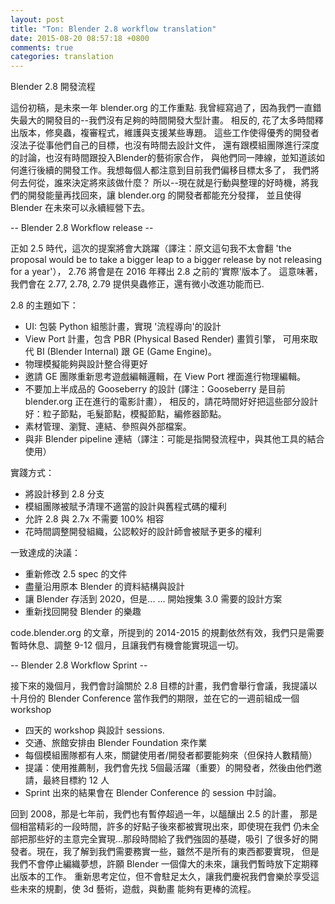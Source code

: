 ```yaml
---
layout: post
title: "Ton: Blender 2.8 workflow translation"
date: 2015-08-20 08:57:18 +0800
comments: true
categories: translation
---
```

Blender 2.8 開發流程

這份初稿，是未來一年 blender.org 的工作重點.
我曾經寫過了，因為我們一直錯失最大的開發目的--我們沒有足夠的時間開發大型計畫。
相反的, 花了太多時間釋出版本，修臭蟲，複審程式，維護與支援某些專題。
這些工作使得優秀的開發者沒法子從事他們自己的目標，也沒有時間去設計文件，
還有跟模組團隊進行深度的討論，也沒有時間跟投入Blender的藝術家合作，
與他們同一陣線，並知道該如何進行後續的開發工作。我想每個人都注意到目前我們偏移目標太多了，
我們將何去何從，誰來決定將來該做什麼？
所以--現在就是行動與整理的好時機，將我們的開發能量再找回來，讓 blender.org 的開發者都能充分發揮，
並且使得 Blender 在未來可以永續經營下去。

-- Blender 2.8 Workflow release --

正如 2.5 時代，這次的提案將會大跳躍（譯注：原文這句我不太會翻
'the proposal would be to take a bigger leap to a bigger release by not releasing for a year'），
2.76 將會是在 2016 年釋出 2.8 之前的'實際'版本了。
這意味著，我們會在 2.77, 2.78, 2.79 提供臭蟲修正，還有微小改進功能而已.

2.8 的主題如下：

* UI: 包裝 Python 組態計畫，實現 '流程導向'的設計
* View Port 計畫，包含 PBR (Physical Based Render) 畫質引擎，
可用來取代 BI (Blender Internal) 跟 GE (Game Engine)。
* 物理模擬能夠與設計整合得更好
* 邀請 GE 團隊重新思考遊戲編輯邏輯，在 View Port 裡面進行物理編輯。
* 不要加上半成品的 Gooseberry 的設計
(譯注：Gooseberry 是目前 blender.org 正在進行的電影計畫），
相反的，請花時間好好把這些部分設計好：粒子節點，毛髮節點，模擬節點，編修器節點。
* 素材管理、瀏覽、連結、參照與外部檔案。
* 與非 Blender pipeline 連結（譯注：可能是指開發流程中，與其他工具的結合使用）

實踐方式：
* 將設計移到 2.8 分支
* 模組團隊被賦予清理不適當的設計與舊程式碼的權利
* 允許 2.8 與 2.7x 不需要 100% 相容
* 花時間調整開發組織，公認較好的設計師會被賦予更多的權利

一致達成的決議：
* 重新修改 2.5 spec 的文件
* 盡量沿用原本 Blender 的資料結構與設計
* 讓 Blender 存活到 2020，但是...
... 開始搜集 3.0 需要的設計方案
* 重新找回開發 Blender 的樂趣

code.blender.org 的文章，所提到的 2014-2015 的規劃依然有效，我們只是需要
暫時休息、調整 9-12 個月，且讓我們有機會能實現這一切。

-- Blender 2.8 Workflow Sprint --

接下來的幾個月，我們會討論關於 2.8 目標的計畫，我們會舉行會議，我提議以十月份的
Blender Conference 當作我們的期限，並在它的一週前組成一個 workshop
* 四天的 workshop 與設計 sessions.
* 交通、旅館安排由 Blender Foundation 來作業
* 每個模組團隊都有人來，關鍵使用者/開發者都要能夠來（但保持人數精簡）
* 提議：使用推薦制，我們會先找 5個最活躍（重要）的開發者，然後由他們邀請，最終目標約 12 人
* Sprint 出來的結果會在 Blender Conference 的 session 中討論。

回到 2008，那是七年前，我們也有暫停超過一年，以醞釀出 2.5 的計畫，
那是個相當精彩的一段時間，許多的好點子後來都被實現出來，即使現在我們
仍未全部把那些好的主意完全實現...那段時間給了我們強固的基礎，吸引
了很多好的開發者。現在，我了解到我們需要務實一些，雖然不是所有的東西都要實現，
但是我們不會停止編織夢想，許願 Blender 一個偉大的未來，讓我們暫時放下定期釋出版本的工作。
重新思考定位，但不會駐足太久，讓我們慶祝我們會樂於享受這些未來的規劃，使 3d 藝術，遊戲，與動畫
能夠有更棒的流程。
